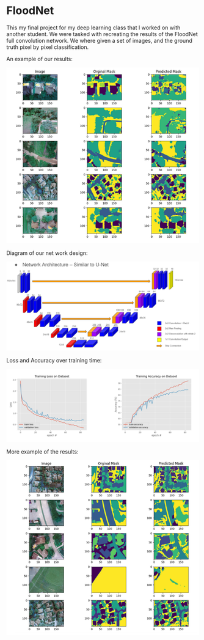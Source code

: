 # FloodNet

This my final project for my deep learning class that I worked on with another student.  We were tasked with recreating the results of the FloodNet full convolution network.  We where given a set of images, and the ground truth pixel by pixel classification.

An example of our results:

![image](../Resources/floodnet1.png)

Diagram of our net work design:

![image](../Resources/floodnet2.png)

Loss and Accuracy over training time:

![image](../Resources/floodnet4.png)

More example of the results:

![image](../Resources/floodnet3.png)
